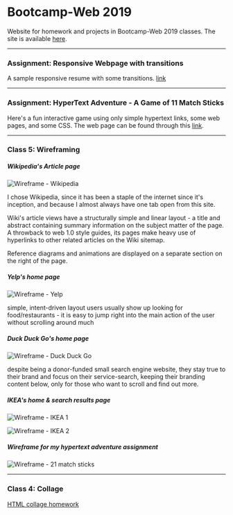 # Bootcamp-Web 2019

Website for homework and projects in Bootcamp-Web 2019 classes.
The site is available [here](https://dhananjaih.github.io/WEB_BOOTCAMP_HARID932/).

***

### Assignment: Responsive Webpage with transitions
A sample responsive resume with some transitions.
[link](https://dhananjaih.github.io/WEB_BOOTCAMP_HARID932/responsive_resume/)

***

### Assignment: HyperText Adventure - A Game of 11 Match Sticks

Here's a fun interactive game using only simple hypertext links, some web pages, and some CSS. The web page can be found through this [link](https://dhananjaih.github.io/WEB_BOOTCAMP_HARID932/hypertext_story/11matchsticks/).

***

### Class 5: Wireframing

##### Wikipedia's Article page
![Wireframe - Wikipedia](https://dhananjaih.github.io/WEB_BOOTCAMP_HARID932/homework_wireframing/wireframe-wiki.JPG)

I chose Wikipedia, since it has been a staple of the internet since it's inception, and because I almost always have one tab open from this site.

Wiki's article views have a structurally simple and linear layout - a title and abstract containing summary information on the subject matter of the page. A throwback to web 1.0 style guides, its pages make heavy use of hyperlinks to other related articles on the Wiki sitemap.

Reference diagrams and animations are displayed on a separate section on the right of the page.

##### Yelp's home page
![Wireframe - Yelp](https://dhananjaih.github.io/WEB_BOOTCAMP_HARID932/homework_wireframing/wireframe-yelp.JPG)

simple, intent-driven layout
users usually show up looking for food/restaurants - it is easy to jump right into the main action of the user without scrolling around much

##### Duck Duck Go's home page
![Wireframe - Duck Duck Go](https://dhananjaih.github.io/WEB_BOOTCAMP_HARID932/homework_wireframing/wireframe-duckduckgo.JPG)

despite being a donor-funded small search engine website, they stay true to their brand and focus on their service-search, keeping their branding content below, only for those who want to scroll and find out more.

##### IKEA's home & search results page
![Wireframe - IKEA 1](https://dhananjaih.github.io/WEB_BOOTCAMP_HARID932/homework_wireframing/wireframe-IKEA1.JPG)

![Wireframe - IKEA 2](https://dhananjaih.github.io/WEB_BOOTCAMP_HARID932/homework_wireframing/wireframe-IKEA2.JPG)

##### Wireframe for my hypertext adventure assignment

![Wireframe - 21 match sticks](https://dhananjaih.github.io/WEB_BOOTCAMP_HARID932/homework_wireframing/IMG_2897.JPG)

***

### Class 4: Collage

[HTML collage homework](https://dhananjaih.github.io/WEB_BOOTCAMP_HARID932/homework_html_collage/)
